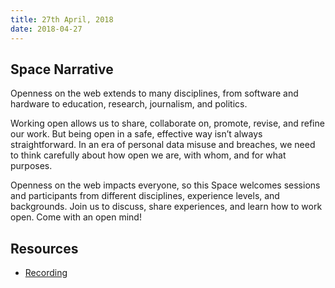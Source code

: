 ```yaml
---
title: 27th April, 2018
date: 2018-04-27
---
```


## Space Narrative

Openness on the web extends to many disciplines, from software and hardware to education, research, journalism, and politics.

Working open allows us to share, collaborate on, promote, revise, and refine our work. But being open in a safe, effective way isn’t always straightforward. In an era of personal data misuse and breaches, we need to think carefully about how open we are, with whom, and for what purposes.

Openness on the web impacts everyone, so this Space welcomes sessions and participants from different disciplines, experience levels, and backgrounds. Join us to discuss, share experiences, and learn how to work open. Come with an open mind!

## Resources

- [Recording](https://drive.google.com/open?id=1IMY2dH1EasEdjXj7mgR5ING8p72-NRSw)
